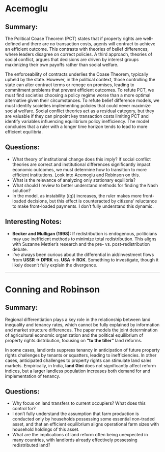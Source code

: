 # Acemoglu

## Summary:
The Political Coase Theorem (PCT) states that if property rights are well-defined and there are no transaction costs, agents will contract to achieve an efficient outcome. This contrasts with theories of belief differences, where leaders disagree on correct policies. A third approach, theories of social conflict, argues that decisions are driven by interest groups maximizing their own payoffs rather than social welfare. 

The enforceability of contracts underlies the Coase Theorem, typically upheld by the state. However, in the political context, those controlling the state can alter contract terms or renege on promises, leading to commitment problems that prevent efficient outcomes. To refute PCT, we must find societies choosing a policy regime worse than a more optimal alternative given their circumstances. To refute belief difference models, we must identify societies implementing policies that could never maximize social welfare. Social conflict theories act as a residual category, but they are valuable if they can pinpoint key transaction costs limiting PCT and identify variables influencing equilibrium policy inefficiency. The model concludes that a ruler with a longer time horizon tends to lead to more efficient equilibria.

## Questions:
- What theory of institutional change does this imply? If social conflict theories are correct and institutional differences significantly impact economic outcomes, we must determine how to transition to more efficient institutions. Look into Acemoglu and Robinson on this.
- What is the relevance of analyzing only stationary equilibria? 
- What should I review to better understand methods for finding the Nash solution?
- In the model, as instability (\(q\)) increases, the ruler makes more front-loaded decisions, but this effect is counteracted by citizens' reluctance to make front-loaded payments. I don’t fully understand this dynamic.

## Interesting Notes:
- **Becker and Mulligan (1998):** If redistribution is endogenous, politicians may use inefficient methods to minimize total redistribution. This aligns with Suzanne Mettler’s research and the pre- vs. post-redistribution debate.
- I've always been curious about the differential in aid/investment flows from **USSR → DPRK** vs. **USA → ROK**. Something to investigate, though it likely doesn’t fully explain the divergence.

---

# Conning and Robinson

## Summary:
Regional differentiation plays a key role in the relationship between land inequality and tenancy rates, which cannot be fully explained by information and market structure differences. The paper models the joint determination of agricultural economic organization and the political equilibrium of property rights distribution, focusing on **"to the tiller"** land reforms.

In some cases, landlords suppress tenancy in anticipation of future property rights challenges by tenants or squatters, leading to inefficiencies. In other cases, anticipated challenges to property rights can stimulate land sales markets. Empirically, in India, **land Gini** does not significantly affect reform indices, but a larger landless population increases both demand for and implementation of tenancy.

## Questions:
- Why focus on land transfers to current occupiers? What does this control for?
- I don’t fully understand the assumption that farm production is conducted only by households possessing some essential non-traded asset, and that an efficient equilibrium aligns operational farm sizes with household holdings of this asset.
- What are the implications of land reform often being unexpected in many countries, with landlords already effectively possessing redistributed land?
